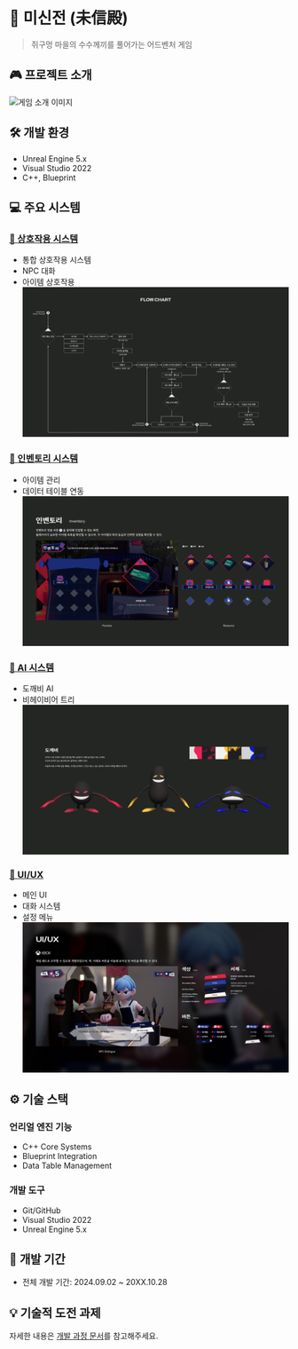 # 🏮 미신전 (未信殿) 
> 쥐구멍 마을의 수수께끼를 풀어가는 어드벤처 게임
## 🎮 프로젝트 소개
![게임 소개 이미지](docs/assets/images/story/story_long.jpg)


## 🛠 개발 환경
- Unreal Engine 5.x
- Visual Studio 2022
- C++, Blueprint

## 💻 주요 시스템
### [🤝 상호작용 시스템](docs/systems/interaction.md)
- 통합 상호작용 시스템
- NPC 대화
- 아이템 상호작용
![상호작용](docs/assets/images/technical/tech_game_flow.jpg)

### [🎒 인벤토리 시스템](docs/systems/inventory.md)
- 아이템 관리
- 데이터 테이블 연동
![인벤토리](docs/assets/images/ui/ui_inventory.jpg)

### [🤖 AI 시스템](docs/systems/ai.md)
- 도깨비 AI
- 비헤이비어 트리
![AI](docs/assets/images/characters/char_enemy_group.jpg)

### [🎨 UI/UX](docs/systems/ui.md)
- 메인 UI
- 대화 시스템
- 설정 메뉴
![UI/UX](docs/assets/images/ui/ui_npc_dialogue.jpg)

## ⚙️ 기술 스택
### 언리얼 엔진 기능
- C++ Core Systems
- Blueprint Integration
- Data Table Management

### 개발 도구
- Git/GitHub
- Visual Studio 2022
- Unreal Engine 5.x

## 📅 개발 기간
- 전체 개발 기간: 2024.09.02 ~ 20XX.10.28



## 💡 기술적 도전 과제
자세한 내용은 [개발 과정 문서](./docs/development/challenges.md)를 참고해주세요.
